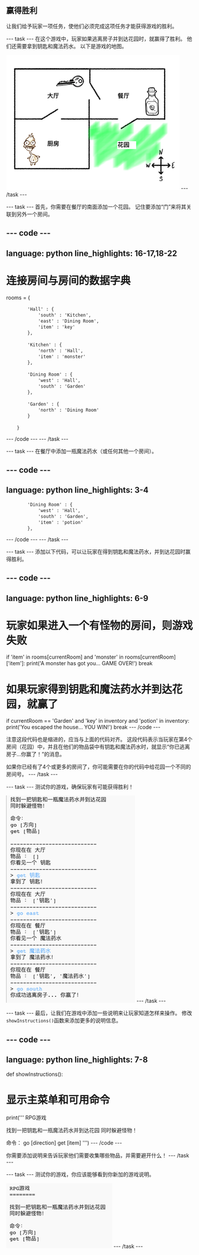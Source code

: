 ## 赢得胜利

让我们给予玩家一项任务，使他们必须完成这项任务才能获得游戏的胜利。

--- task --- 在这个游戏中，玩家如果逃离房子并到达花园时，就赢得了胜利。 他们还需要拿到钥匙和魔法药水。 以下是游戏的地图。

![screenshot](images/rpg-final-map.png) --- /task ---

--- task --- 首先，你需要在餐厅的南面添加一个花园。 记住要添加“门”来将其关联到另外一个房间。

--- code ---
---
language: python 
line_highlights: 16-17,18-22
---
# 连接房间与房间的数据字典
rooms = {

            'Hall' : {
                'south' : 'Kitchen',
                'east' : 'Dining Room',
                'item' : 'key'
            },
    
            'Kitchen' : {
                'north' : 'Hall',
                'item' : 'monster'
            },
    
            'Dining Room' : {
                'west' : 'Hall',
                'south' : 'Garden'
            },
    
            'Garden' : {
                'north' : 'Dining Room'
            }
    
        }
    

--- /code --- --- /task ---

--- task --- 在餐厅中添加一瓶魔法药水（或任何其他一个房间）。

--- code ---
---
language: python 
line_highlights: 3-4
---

            'Dining Room' : {
                'west' : 'Hall',
                'south' : 'Garden',
                'item' : 'potion'
            },
    

--- /code --- --- /task ---

--- task --- 添加以下代码，可以让玩家在得到钥匙和魔法药水，并到达花园时赢得胜利。

--- code ---
---
language: python 
line_highlights: 6-9
---
# 玩家如果进入一个有怪物的房间，则游戏失败
if 'item' in rooms\[currentRoom] and 'monster' in rooms[currentRoom\]\['item'\]: 
  print('A monster has got you... GAME OVER!') 
  break

# 如果玩家得到钥匙和魔法药水并到达花园，就赢了
if currentRoom == 'Garden' and 'key' in inventory and 'potion' in inventory: 
  print('You escaped the house... YOU WIN!') 
  break 
--- /code ---

注意这段代码也是缩进的，应当与上面的代码对齐。 这段代码表示当玩家在第4个房间（花园）中，并且在他们的物品袋中有钥匙和魔法药水时，就显示“你已逃离房子...你赢了！”的消息。

如果你已经有了4个或更多的房间了，你可能需要在你的代码中给花园一个不同的房间号。 --- /task ---

--- task --- 测试你的游戏，确保玩家有可能获得胜利！

![screenshot](images/rpg-win-test.png) --- /task ---

--- task --- 最后，让我们在游戏中添加一些说明来让玩家知道怎样来操作。 修改`showInstructions()`函数来添加更多的说明信息。

--- code ---
---
language: python 
line_highlights: 7-8
---

def showInstructions(): 
  # 显示主菜单和可用命令 
  print('''
RPG游戏

找到一把钥匙和一瓶魔法药水并到达花园
同时躲避怪物！

命令： 
go [direction] 
get [item] 
''') 
--- /code ---

你需要添加说明来告诉玩家他们需要收集哪些物品，并需要避开什么！ --- /task ---

--- task --- 测试你的游戏，你应该能够看到你新加的游戏说明。

![screenshot](images/rpg-instructions-test.png) --- /task ---
